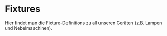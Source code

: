# Fixtures

Hier findet man die Fixture-Definitions zu all unseren Geräten (z.B. Lampen und Nebelmaschinen).
